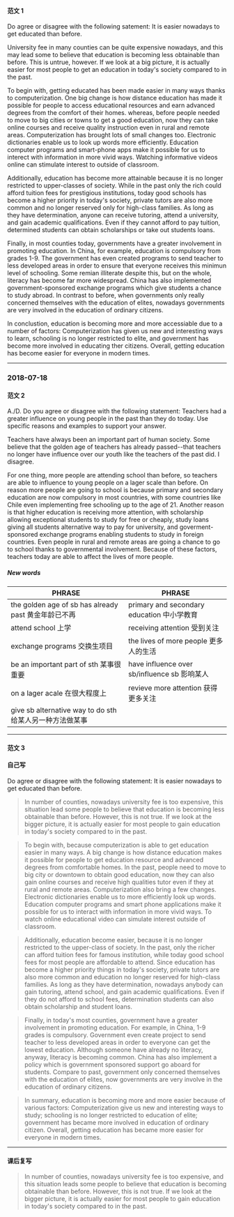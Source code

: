 #### 范文 1

Do agree or disagree with the following satement: It is easier nowadays to get educated than before.

University fee in many counties can be quite expensive nowadays, and this may lead some to believe that education is becoming less obtainable than before. This is untrue, however. If we look at a big picture, it is actually easier for most people to get an education in today's society compared to in the past.

To begin with, getting educated has been made easier in many ways thanks to computerization. One big change is how distance education has made it possible for people to access educational resources and earn advanced degrees from the comfort of their homes. whereas, before people needed to move to big cities or towns to get a good education, now they can take online courses and receive quality instruction even in rural and remote areas. Computerization has brought lots of small changes too. Electronic dictionaries enable us to look up words more efficiently. Education computer programs and smart-phone apps make it possible for us to interect with information in more vivid ways. Watching informative videos online can stimulate interest to outside of classroom.

Additionally, education has become more attainable because it is no longer restricted to upper-classes of society. While in the past only the rich could afford tuition fees for prestigious institutions, today good schools has become a higher priority in today's society, private tutors are also more common and no longer reserved only for high-class families. As long as they have determination, anyone can receive tutoring, attend a university, and gain academic qualifications. Even if they cannot afford to pay tuition, determined students can obtain scholarships or take out students loans.

Finally, in most counties today, governments have a greater involvement in promoting education. In China, for example, education is compulsory from grades 1-9. The government has even created programs to send teacher to less developed areas in order to ensure that everyone receives this minimun level of schooling. Some remian illiterate despite this, but on the whole, literacy has become far more widespread. China has also implemented government-sponsored exchange programs which give students a chance to study abroad. In contrast to before, when governments only really concerned themselves with the education of elites, nowadays governments are very involved in the education of ordinary citizens.

In conclustion, education is becoming more and more accessiable due to a number of factors: Computerization has given us new and interesting ways to learn, schooling is no longer restricted to elite, and government has become more involved in educating ther citizens. Overall, getting education has become easier for everyone in modern times.

----

### 2018-07-18

#### 范文 2

A./D. Do you agree or disagree with the following statement: Teachers had a greater influence on young people in the past than they do today. Use specific reasons and examples to support your answer.

Teachers have always been an important part of human society. Some believe that the golden age of teachers has already passed--that teachers no longer have influence over our youth like the teachers of the past did. I disagree.

For one thing, more people are attending school than before, so teachers are able to influence to young people on a lager scale than before. On reason more people are going to school is because primary and secondary education are now compulsory in most countries, with some countries like Chile even implementing free schooling up to the age of 21. Another reason is that higher education is receiving more attention, with scholarship allowing exceptional students to study for free or cheaply, study loans giving all students alternative way to pay for university, and goverment-sponsored exchange programs enabling students to study in foreign countries. Even people in rural and remote areas are going a chance to go to school thanks to governmental involvement. Because of these factors, teachers today are able to affect the lives of more people.


##### New words

PHRASE |  PHRASE
------------ | -------------
the golden age of sb has already past 黄金年龄已不再 | primary and secondary education 中小学教育
attend school 上学 | receiving attention 受到关注
exchange programs 交换生项目 | the lives of more people 更多人的生活
be an important part of sth 某事很重要 | have influence over sb/influence sb 影响某人
on a lager acale 在很大程度上 | revieve more attention 获得更多关注
give sb alternative way to do sth 给某人另一种方法做某事 | 



----

#### 范文 3


#### 自己写

Do agree or disagree with the following statement: It is easier nowadays to get educated than before.

> In number of counties, nowadays university fee is too expensive, this situation lead some people to believe that education is becoming less obtainable than before. However, this is not true. If we look at the bigger picture, it is actually easier for most people to gain education in today's society compared to in the past.

> To begin with, because computerization is able to get education easier in many ways. A big change is how distance education makes it possible for people to get education resource and advanced degrees from comfortable homes. In the past, people need to move to big city or downtown to obtain good education, now they can also gain online courses and receive high qualities tutor even if they at rural and remote areas. Computerization also bring a few changes. Electronic dictionaries enable us to more efficiently look up words. Education computer programs and smart phone applications make it possible for us to interact with information in more vivid ways. To watch online educational video can simulate interest outside of classroom.

> Additionally, education become easier, because it is no longer restricted to the upper-class of society. In the past, only  the richer can afford tuition fees for famous institution, while today good school fees for most people are affordable to attend. Since education has become a higher priority things in today's society, private tutors are also more common and education no longer reserved for high-class families. As long as they have determination, nowadays anybody can gain tutoring, attend school, and gain academic qualifications. Even if they do not afford to school fees, determination students can also obtain scholarship and student loans.

> Finally, in today's most counties, government have a greater involvement in promoting education. For example, in China, 1-9 grades is compulsory. Government even create project to send teacher to less developed areas in order to everyone can get the lowest education. Although someone have already no literacy, anyway, literacy is becoming common. China has also implement a policy which is government sponsored support go aboard for students. Compare to past, government only concerned themselves with the education of elites, now governments are very involve in the education of ordinary citizens.

> In summary, education is becoming more and more easier because of various factors: Computerization give us new and interesting ways to study; schooling is no longer restricted to education of elite; government has became more involved in education of ordinary citizen. Overall, getting education has became more easier for everyone in modern times.

----

#### 课后复写

> In number of counties, nowadays university fee is too expensive, and this situation leads some people to believe that education is becoming obtainable than before. However, this is not true. If we look at the bigger picture, it is actually easier for most people to gain education in today's society compared to in the past.